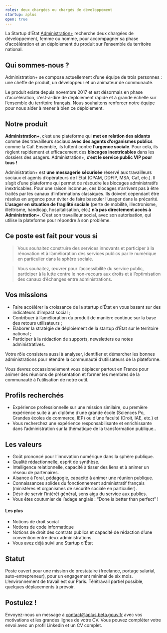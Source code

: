 ```yaml
---
roles: deux chargées ou chargés de développement
startup: aplus
open: true
---
```


La Startup d’État [Administration+](/startups/aplus) recherche deux chargées de développement, femme ou homme, pour accompagner sa phase d’accélération et un déploiement du produit sur l’ensemble du territoire national.

<!--more-->

## Qui sommes-nous ?
Administration+ se compose actuellement d’une équipe de trois personnes : une cheffe de produit, un développeur et un animateur de communauté.

Le produit existe depuis novembre 2017 et est désormais en phase d’accélération, c’est-à-dire de déploiement rapide et à grande échelle sur l’ensemble du territoire français. Nous souhaitons renforcer notre équipe pour nous aider à mener à bien ce déploiement.

## Notre produit
**Administration+**, c’est une plateforme qui **met en relation des aidants** comme des travailleurs sociaux **avec des agents d’organismes publics** comme la Caf. Ensemble, ils luttent contre **l’urgence sociale**. Pour cela, ils règlent rapidement et efficacement des **blocages inextricables** dans les dossiers des usagers. Administration+, **c’est le service public VIP pour tous !**

Administration+ est **une messagerie sécurisée** réservé aux travailleurs sociaux et agents d’opérateurs de l’État (CPAM, DDFIP, MSA, Caf, etc.). Il s’agit d’une plateforme qui permet de résoudre les blocages administratifs inextricables. Pour une raison inconnue, ces blocages n’arrivent pas à être traités par les canaux d’informations classiques. Ils doivent cependant être résolus en urgence pour éviter de faire basculer l’usager dans la précarité. **L’usager en situation de fragilité sociale** (perte de mobilité, illectronisme, illettrisme, handicap, hospitalisation, etc.) **n’a pas directement accès à Administration+**. C’est son travailleur social, avec son autorisation, qui utilise la plateforme pour répondre à son problème.

## Ce poste est fait pour vous si
> Vous souhaitez construire des services innovants et participer à la rénovation et à l’amélioration des services publics par le numérique en particulier dans la sphère sociale.

> Vous souhaitez, œuvrer pour l’accessibilité du service public, participer à la lutte contre le non-recours aux droits et à l’optimisation des canaux d’échanges entre administrations.

## Vos missions
- Faire accélérer la croissance de la startup d’État en vous basant sur des indicateurs d’impact social ;
- Contribuer à l’amélioration du produit de manière continue sur la base des retours utilisateurs ;
- Élaborer la stratégie de déploiement de la startup d’État sur le territoire national ;
- Participer à la rédaction de supports, newsletters ou notes administratives.

Votre rôle consistera aussi à analyser, identifier et démarcher les bonnes administrations pour étendre la communauté d’utilisateurs de la plateforme.

Vous devrez occassionelement vous déplacer partout en France pour animer des réunions de présentation et former les membres de la communauté à l’utilisation de notre outil.

## Profils recherchés
- Expérience professionnelle sur une mission similaire, ou première expérience suite à un diplôme d’une grande école (Sciences Po, Grandes écoles de commerce, IEP) ou d’une faculté (Droit, IAE, etc.) et
- Vous recherchez une expérience responsabilisante et enrichissante dans l’administration sur la thématique de la transformation publique..

## Les valeurs
- Goût prononcé pour l’innovation numérique dans la sphère publique.
- Qualité rédactionnelle, esprit de synthèse.
- Intelligence relationnelle, capacité à tisser des liens et à animer un réseau de partenaires.
- Aisance à l’oral, pédagogie, capacité à animer une réunion publique.
- Connaissances solides du fonctionnement administratif français (ministères et organismes de sécurité sociale en particulier).
- Désir de servir l’intérêt général, sens aigu du service aux publics.
- Vous êtes coutumier de l’adage anglais : “Done is better than perfect” !

#### Les plus
- Notions de droit social
- Notions de code informatique
- Notions de droit des contrats publics et capacité de rédaction d’une convention entre deux administrations.
- Vous avez déjà suivi une Startup d'État

## Statut
Poste ouvert pour une mission de prestataire (freelance, portage salarial, auto-entrepreneur), pour un engagement minimal de six mois. L’environnement de travail est sur Paris. Télétravail partiel possible, quelques déplacements à prévoir.

## Postulez !
Envoyez-nous un message à [contact@aplus.beta.gouv.fr](mailto:contact@aplus.beta.gouv.fr) avec vos motivations et les grandes lignes de votre CV. Vous pouvez compléter votre envoi avec un profil Linkedin et un CV complet.
